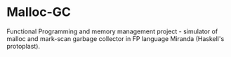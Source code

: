 # Malloc-GC

Functional Programming and memory management project - simulator of malloc and mark-scan garbage collector in FP language Miranda (Haskell's protoplast). 
